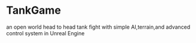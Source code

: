 # TankGame
an open world head to head tank fight with simple AI,terrain,and advanced control system in Unreal Engine
